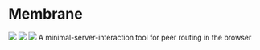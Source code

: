 # Membrane
![](https://api.codiga.io/project/33828/score/svg)
![](https://img.shields.io/github/license/JerichoJS/membrane?color=blue&label=License)
![](https://img.shields.io/github/languages/code-size/JerichoJS/membrane?color=yellowgreen)
A minimal-server-interaction tool for peer routing in the browser
